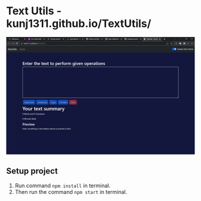 # Text Utils - kunj1311.github.io/TextUtils/
![Preview](https://github.com/KUNJ1311/TextUtils/blob/main/public/Screenshot%20(127).png/?raw=true "News")

## Setup project

1. Run command `npm install` in terminal.
2. Then run the command `npm start` in terminal.
